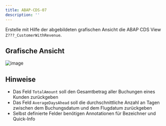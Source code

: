 ```yaml
---
title: ABAP-CDS-07
description: ''
---
```


Erstelle mit Hilfe der abgebildeten grafischen Ansicht die ABAP CDS View `Z???_CustomerWithRevenue`.

## Grafische Ansicht
![image](https://user-images.githubusercontent.com/47243617/204781365-131f570e-4ef0-4cab-8aab-b7e8fa82303e.png)

## Hinweise
- Das Feld `TotalAmount` soll den Gesamtbetrag aller Buchungen eines Kunden zurückgeben
- Das Feld `AverageDaysAhead` soll die durchschnittliche Anzahl an Tagen zwischen dem Buchungsdatum und dem Flugdatum zurückgeben
- Selbst definierte Felder benötigen Annotationen für Bezeichner und Quick-Info
